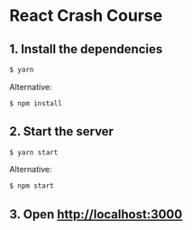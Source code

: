 # React Crash Course

## 1. Install the dependencies

```bash
$ yarn
```

Alternative:

```bash
$ npm install
```

## 2. Start the server

```bash
$ yarn start
```

Alternative:

```bash
$ npm start
```

## 3. Open [http://localhost:3000](http://localhost:3000)
